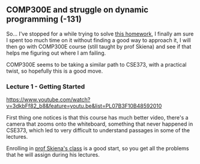## COMP300E and struggle on dynamic programming (-131)

So... I've stopped for a while trying to solve [this homework](https://www3.cs.stonybrook.edu/~skiena/373/hw/hw4.pdf),
I finally am sure I spent too much time on it without finding a good way to approach it, I will then
go with COMP300E course (still taught by prof Skiena) and see if that helps me figuring out where I am failing.

COMP300E seems to be taking a similar path to CSE373, with a practical twist, so hopefully this is a good move.

### Lecture 1 - Getting Started

https://www.youtube.com/watch?v=3dkbFf82_b8&feature=youtu.be&list=PL07B3F10B48592010

First thing one notices is that this course has much better video, there's a camera that zooms
onto the whiteboard, something that never happened in CSE373, which led to very difficult to understand 
passages in some of the lectures.

Enrolling in [prof Skiena's class](http://www.programming-challenges.com/pg.php?page=classroominfo&classid=812) is a good start, so you get all the problems that
he will assign during his lectures.
